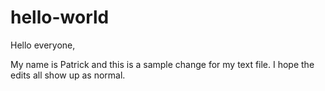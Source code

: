 # hello-world

Hello everyone,

My name is Patrick and this is a sample change for my text file.
I hope the edits all show up as normal.
